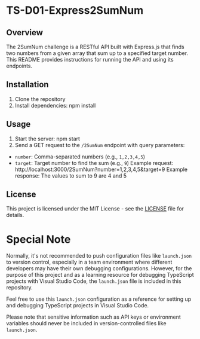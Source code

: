 # TS-D01-Express2SumNum

## Overview
The 2SumNum challenge is a RESTful API built with Express.js that finds two numbers from a given array that sum up to a specified target number. This README provides instructions for running the API and using its endpoints.

## Installation
1. Clone the repository
2. Install dependencies: npm install

## Usage
1. Start the server: npm start
2. Send a GET request to the `/2SumNum` endpoint with query parameters:
- `number`: Comma-separated numbers (e.g., `1,2,3,4,5`)
- `target`: Target number to find the sum (e.g., `9`)
Example request:
http://localhost:3000/2SumNum?number=1,2,3,4,5&target=9
Example response:
The values to sum to 9 are 4 and 5

## License
This project is licensed under the MIT License - see the [LICENSE](LICENSE) file for details.

# Special Note
Normally, it's not recommended to push configuration files like `launch.json` to version control, especially in a team environment where different developers may have their own debugging configurations. However, for the purpose of this project and as a learning resource for debugging TypeScript projects with Visual Studio Code, the `launch.json` file is included in this repository.

Feel free to use this `launch.json` configuration as a reference for setting up and debugging TypeScript projects in Visual Studio Code.

Please note that sensitive information such as API keys or environment variables should never be included in version-controlled files like `launch.json`.
